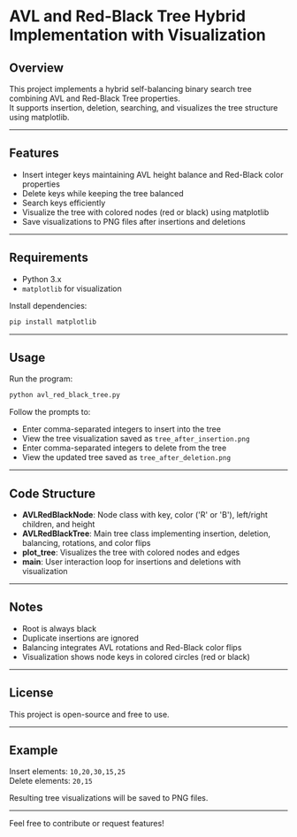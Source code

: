 
# AVL and Red-Black Tree Hybrid Implementation with Visualization

## Overview

This project implements a hybrid self-balancing binary search tree combining AVL and Red-Black Tree properties.  
It supports insertion, deletion, searching, and visualizes the tree structure using matplotlib.

---

## Features

- Insert integer keys maintaining AVL height balance and Red-Black color properties  
- Delete keys while keeping the tree balanced  
- Search keys efficiently  
- Visualize the tree with colored nodes (red or black) using matplotlib  
- Save visualizations to PNG files after insertions and deletions  

---

## Requirements

- Python 3.x  
- `matplotlib` for visualization

Install dependencies:

```bash
pip install matplotlib
```

---

## Usage

Run the program:

```bash
python avl_red_black_tree.py
```

Follow the prompts to:  
- Enter comma-separated integers to insert into the tree  
- View the tree visualization saved as `tree_after_insertion.png`  
- Enter comma-separated integers to delete from the tree  
- View the updated tree saved as `tree_after_deletion.png`  

---

## Code Structure

- **AVLRedBlackNode**: Node class with key, color ('R' or 'B'), left/right children, and height  
- **AVLRedBlackTree**: Main tree class implementing insertion, deletion, balancing, rotations, and color flips  
- **plot_tree**: Visualizes the tree with colored nodes and edges  
- **main**: User interaction loop for insertions and deletions with visualization  

---

## Notes

- Root is always black  
- Duplicate insertions are ignored  
- Balancing integrates AVL rotations and Red-Black color flips  
- Visualization shows node keys in colored circles (red or black)  

---

## License

This project is open-source and free to use.

---

## Example

Insert elements: `10,20,30,15,25`  
Delete elements: `20,15`  

Resulting tree visualizations will be saved to PNG files.

---

Feel free to contribute or request features!
